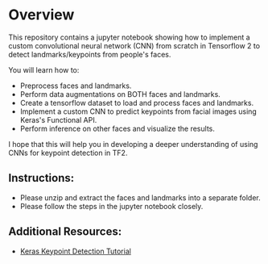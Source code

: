 # Overview

This repository contains a jupyter notebook showing how to implement a custom convolutional neural network (CNN) from scratch in Tensorflow 2 to detect landmarks/keypoints from people's faces.

You will learn how to:
- Preprocess faces and landmarks.
- Perform data augmentations on BOTH faces and landmarks.
- Create a tensorflow dataset to load and process faces and landmarks.
- Implement a custom CNN to predict keypoints from facial images using Keras's Functional API.
- Perform inference on other faces and visualize the results.

I hope that this will help you in developing a deeper understanding of using CNNs for keypoint detection in TF2.

## Instructions:
- Please unzip and extract the faces and landmarks into a separate folder.
- Please follow the steps in the jupyter notebook closely.

## Additional Resources:
- [Keras Keypoint Detection Tutorial](https://keras.io/examples/vision/keypoint_detection/)